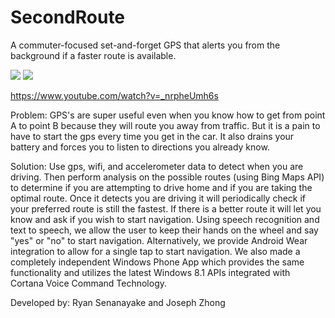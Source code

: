 # SecondRoute
 A commuter-focused set-and-forget GPS that alerts you from the background if a faster route is available.

![](https://challengepost-s3-challengepost.netdna-ssl.com/photos/production/software_photos/000/174/665/datas/gallery.jpg)
![](https://challengepost-s3-challengepost.netdna-ssl.com/photos/production/software_photos/000/174/667/datas/gallery.jpg)

https://www.youtube.com/watch?v=_nrpheUmh6s


Problem: GPS's are super useful even when you know how to get from point A to point B because they will route you away from traffic. But it is a pain to have to start the gps every time you get in the car. It also drains your battery and forces you to listen to directions you already know.

Solution: Use gps, wifi, and accelerometer data to detect when you are driving. Then perform analysis on the possible routes (using Bing Maps API) to determine if you are attempting to drive home and if you are taking the optimal route. Once it detects you are driving it will periodically check if your preferred route is still the fastest. If there is a better route it will let you know and ask if you wish to start navigation. Using speech recognition and text to speech, we allow the user to keep their hands on the wheel and say "yes" or "no" to start navigation. Alternatively, we provide Android Wear integration to allow for a single tap to start navigation. We also made a completely independent Windows Phone App which provides the same functionality and utilizes the latest Windows 8.1 APIs integrated with Cortana Voice Command Technology.

Developed by: Ryan Senanayake and Joseph Zhong
